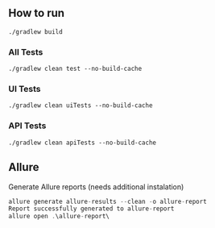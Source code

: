 ## How to run
```
./gradlew build 
```



### All Tests
```
./gradlew clean test --no-build-cache
```

### UI Tests
```
./gradlew clean uiTests --no-build-cache
```


### API Tests
```
./gradlew clean apiTests --no-build-cache
```



## Allure 
Generate Allure reports (needs additional instalation)
```java
allure generate allure-results --clean -o allure-report
Report successfully generated to allure-report
allure open .\allure-report\
```
